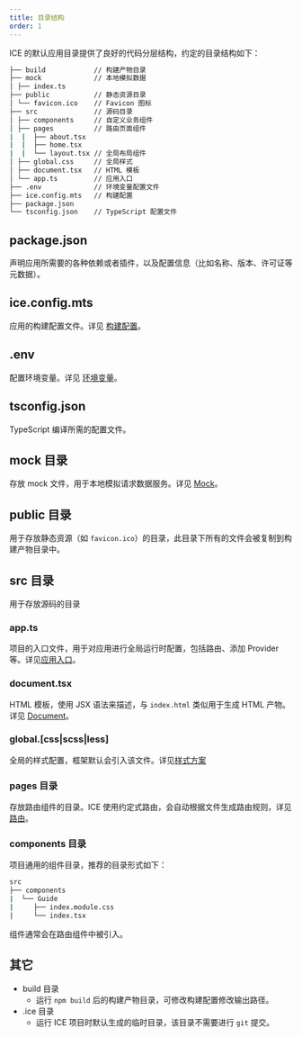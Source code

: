 ```yaml
---
title: 目录结构
order: 1
---
```


ICE 的默认应用目录提供了良好的代码分层结构，约定的目录结构如下：

```bash
├── build            // 构建产物目录
├── mock             // 本地模拟数据
│ ├── index.ts
├── public           // 静态资源目录
│ └── favicon.ico    // Favicon 图标
├── src              // 源码目录
│ ├── components     // 自定义业务组件
│ ├── pages          // 路由页面组件
|  |  ├── about.tsx
|  |  ├── home.tsx
|  |  └── layout.tsx // 全局布局组件
│ ├── global.css     // 全局样式
│ ├── document.tsx   // HTML 模板
│ └── app.ts         // 应用入口
├── .env             // 环境变量配置文件
├── ice.config.mts   // 构建配置
├── package.json
└── tsconfig.json    // TypeScript 配置文件
```

## package.json

声明应用所需要的各种依赖或者插件，以及配置信息（比如名称、版本、许可证等元数据）。

## ice.config.mts

应用的构建配置文件。详见 [构建配置](./config)。

## .env

配置环境变量。详见 [环境变量](./env)。

## tsconfig.json

TypeScript 编译所需的配置文件。

## mock 目录

存放 mock 文件，用于本地模拟请求数据服务。详见 [Mock](./mock)。

## public 目录

用于存放静态资源（如 `favicon.ico`）的目录，此目录下所有的文件会被复制到构建产物目录中。

## src 目录

用于存放源码的目录

### app.ts

项目的入口文件，用于对应用进行全局运行时配置，包括路由、添加 Provider 等。详见[应用入口](/docs/guide/basic/app)。

### document.tsx

HTML 模板，使用 JSX 语法来描述，与 `index.html` 类似用于生成 HTML 产物。详见 [Document](/docs/guide/basic/document)。

### global.[css|scss|less]

全局的样式配置，框架默认会引入该文件。详见[样式方案](/docs/guide/basic/style)

### pages 目录

存放路由组件的目录。ICE 使用约定式路由，会自动根据文件生成路由规则，详见[路由](/docs/guide/basic/router)。

### components 目录

项目通用的组件目录，推荐的目录形式如下：

```bash
src
├── components
|  └── Guide
|     ├── index.module.css
|     └── index.tsx
```

组件通常会在路由组件中被引入。

## 其它

- build 目录
  - 运行 `npm build` 后的构建产物目录，可修改构建配置修改输出路径。
- .ice 目录
  - 运行 ICE 项目时默认生成的临时目录，该目录不需要进行 `git` 提交。
